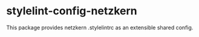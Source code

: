 # stylelint-config-netzkern
This package provides netzkern .stylelintrc as an extensible shared config.
